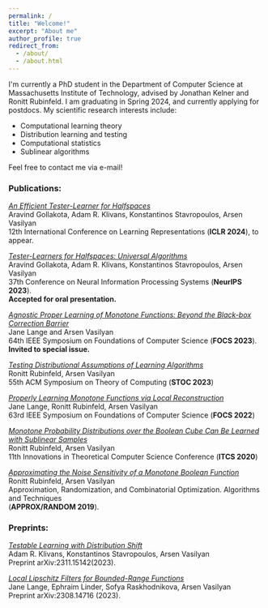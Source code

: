 ```yaml
---
permalink: /
title: "Welcome!"
excerpt: "About me"
author_profile: true
redirect_from: 
  - /about/
  - /about.html
---
```




I'm currently a PhD student in the Department of Computer Science at Massachusetts Institute of Technology, advised by Jonathan Kelner and Ronitt Rubinfeld. I am graduating in Spring 2024, and currently applying for postdocs.
My scientific research interests include:
* Computational learning theory
* Distribution learning and testing
* Computational statistics
* Sublinear algorithms


Feel free to contact me via e-mail!

### Publications:
[_An Efficient Tester-Learner for Halfspaces_](https://arxiv.org/abs/2302.14853)\
Aravind Gollakota, Adam R. Klivans, Konstantinos Stavropoulos, Arsen Vasilyan\
12th International Conference on Learning Representations (**ICLR 2024**), to appear.

[_Tester-Learners for Halfspaces: Universal Algorithms_](https://arxiv.org/abs/2305.11765)\
Aravind Gollakota, Adam R. Klivans, Konstantinos Stavropoulos, Arsen Vasilyan\
37th Conference on Neural Information Processing Systems (**NeurIPS 2023**).\
**Accepted for oral presentation.**

[_Agnostic Proper Learning of Monotone Functions: Beyond the Black-box Correction Barrier_](https://ieeexplore.ieee.org/document/10353158)\
Jane Lange and Arsen Vasilyan\
64th IEEE Symposium on Foundations of Computer Science (**FOCS 2023**).\
**Invited to special issue.**

[_Testing Distributional Assumptions of Learning Algorithms_](https://dl.acm.org/doi/10.1145/3564246.3585117)\
Ronitt Rubinfeld, Arsen Vasilyan\
55th ACM Symposium on Theory of Computing (**STOC 2023**)

[_Properly Learning Monotone Functions via Local Reconstruction_](https://ieeexplore.ieee.org/document/9996614)\
Jane Lange, Ronitt Rubinfeld, Arsen Vasilyan\
63rd IEEE Symposium on Foundations of Computer Science (**FOCS 2022**)

[_Monotone Probability Distributions over the Boolean Cube Can Be Learned with Sublinear Samples_](https://drops.dagstuhl.de/entities/document/10.4230/LIPIcs.ITCS.2020.28)\
Ronitt Rubinfeld, Arsen Vasilyan\
11th Innovations in Theoretical Computer Science Conference (**ITCS 2020**)

[_Approximating the Noise Sensitivity of a Monotone Boolean Function_](https://drops.dagstuhl.de/entities/document/10.4230/LIPIcs.APPROX-RANDOM.2019.52)\
Ronitt Rubinfeld, Arsen Vasilyan\
Approximation, Randomization, and Combinatorial Optimization. Algorithms and Techniques\
(**APPROX/RANDOM 2019**).

### Preprints:
[_Testable Learning with Distribution Shift_](https://arxiv.org/abs/2311.15142)\
Adam R. Klivans, Konstantinos Stavropoulos, Arsen Vasilyan\
Preprint arXiv:2311.15142(2023).

[_Local Lipschitz Filters for Bounded-Range Functions_](https://arxiv.org/abs/2308.14716)\
Jane Lange, Ephraim Linder, Sofya Raskhodnikova, Arsen Vasilyan\
Preprint arXiv:2308.14716 (2023).






